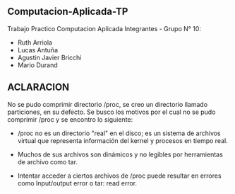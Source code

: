 ## Computacion-Aplicada-TP
Trabajo Practico Computacion Aplicada
Integrantes - Grupo N° 10:

-	Ruth Arriola
-	Lucas Antuña
-	Agustin Javier Bricchi
-	Mario Durand

## ACLARACION ##

No se pudo comprimir directorio /proc, se creo un directorio llamado particiones, en su defecto.
Se busco los motivos por el cual no se pudo comprimir /proc y se encontro lo siguiente:

- /proc no es un directorio "real" en el disco; es un sistema de archivos virtual que representa información del kernel y procesos en tiempo real.

- Muchos de sus archivos son dinámicos y no legibles por herramientas de archivo como tar.

- Intentar acceder a ciertos archivos de /proc puede resultar en errores como Input/output error o tar: read error.
